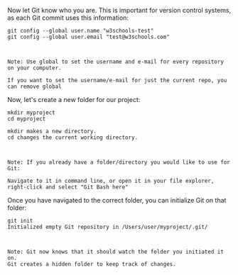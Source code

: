 
Now let Git know who you are. This is important for version control systems, as each Git commit uses this information:

    git config --global user.name "w3schools-test"
    git config --global user.email "test@w3schools.com"



    Note: Use global to set the username and e-mail for every repository on your computer.

    If you want to set the username/e-mail for just the current repo, you can remove global


Now, let's create a new folder for our project:

    mkdir myproject
    cd myproject

    mkdir makes a new directory.
    cd changes the current working directory.



    Note: If you already have a folder/directory you would like to use for Git:

    Navigate to it in command line, or open it in your file explorer, right-click and select "Git Bash here"

Once you have navigated to the correct folder, you can initialize Git on that folder:

    git init 
    Initialized empty Git repository in /Users/user/myproject/.git/ 



    Note: Git now knows that it should watch the folder you initiated it on.
    Git creates a hidden folder to keep track of changes.